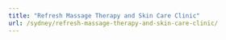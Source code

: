 ```yaml
---
title: "Refresh Massage Therapy and Skin Care Clinic"
url: /sydney/refresh-massage-therapy-and-skin-care-clinic/
---
```

